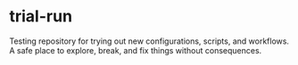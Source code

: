 # trial-run
Testing repository for trying out new configurations, scripts, and workflows. A safe place to explore, break, and fix things without consequences.
